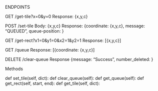 
ENDPOINTS

GET /get-tile?x=0&y=0
  Response: {x,y,c}

POST /set-tile
  Body: {x,y,c}
  Response: {coordinate: {x,y,c}, message: “QUEUED”, queue-position: <INT>}

GET /get-rect?x1=0&y1=0&x2=1&y2=1
  Response: [{x,y,c}]

GET /queue
  Response: [{coordinate: {x,y,c}]

DELETE /clear-queue
  Response {message: “Success”, number_deleted: <INT>}

Methods

def set_tile(self, dict):
def clear_queue(self):
def get_queue(self):
def get_rect(self, start, end):
def get_tile(self, dict):
